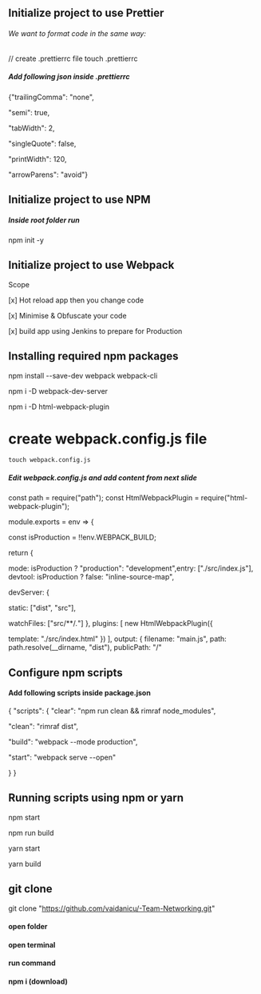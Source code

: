 ## Initialize project to use Prettier

###### We want to format code in the same way:

// create .prettierrc file touch .prettierrc

##### Add following json inside .prettierrc

{"trailingComma": "none",

"semi": true,

"tabWidth": 2,

"singleQuote": false,

"printWidth": 120,

"arrowParens": "avoid"}

## Initialize project to use NPM

##### Inside root folder run

npm init -y

## Initialize project to use Webpack

Scope

[x] Hot reload app then you change code

[x] Minimise & Obfuscate your code

[x] build app using Jenkins to prepare for Production

## Installing required npm packages

npm install --save-dev webpack webpack-cli

npm i -D webpack-dev-server

npm i -D html-webpack-plugin

# create webpack.config.js file

    touch webpack.config.js

##### Edit webpack.config.js and add content from next slide

const path = require("path");
const HtmlWebpackPlugin = require("html-webpack-plugin");

module.exports = env => {

const isProduction = !!env.WEBPACK_BUILD;

return {

mode: isProduction ? "production": "development",entry: ["./src/index.js"],
devtool: isProduction ? false: "inline-source-map",

devServer: {

static: ["dist",
"src"],

watchFiles: ["src/**/*.*"]
},
plugins: [
new HtmlWebpackPlugin({

template: "./src/index.html"
})
],
output: {
filename: "main.js",
path: path.resolve(\_\_dirname, "dist"),
publicPath: "/"

## Configure npm scripts

#### Add following scripts inside package.json

{
"scripts": {
"clear": "npm run clean && rimraf node_modules",

"clean": "rimraf dist",

"build": "webpack --mode production",

"start": "webpack serve --open"

}
}

## Running scripts using npm or yarn

npm start

npm run build

yarn start

yarn build

## git clone

git clone "https://github.com/vaidanicu/-Team-Networking.git"

#### open folder

#### open terminal

#### run command

#### npm i (download)
